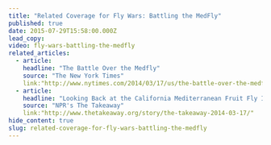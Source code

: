 ```yaml
---
title: "Related Coverage for Fly Wars: Battling the MedFly"
published: true
date: 2015-07-29T15:58:00.000Z
lead_copy:
video: fly-wars-battling-the-medfly
related_articles:
  - article:
    headline: "The Battle Over the Medfly"
    source: "The New York Times"
    link:"http://www.nytimes.com/2014/03/17/us/the-battle-over-the-medfly.html"
  - article:
    headline: "Looking Back at the California Mediterranean Fruit Fly Infestation"
    source: "NPR's The Takeaway"
    link:"http://www.thetakeaway.org/story/the-takeaway-2014-03-17/"
hide_content: true
slug: related-coverage-for-fly-wars-battling-the-medfly
---
```


